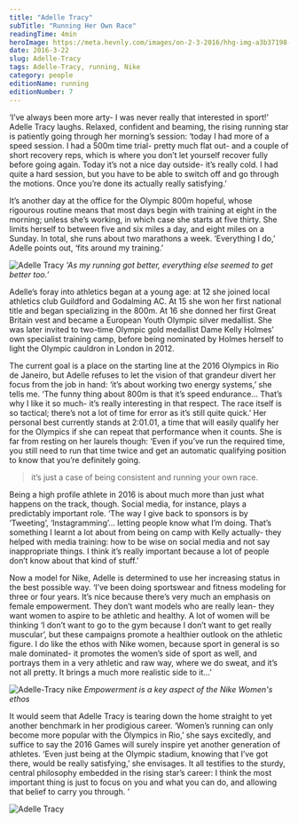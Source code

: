 ```yaml
---
title: "Adelle Tracy"
subTitle: "Running Her Own Race"
readingTime: 4min
heroImage: https://meta.hevnly.com/images/on-2-3-2016/hhg-img-a3b37198-d7a3-4757-9356-0e4981ae8897.png
date: 2016-3-22
slug: Adelle-Tracy
tags: Adelle-Tracy, running, Nike
category: people
editionName: running
editionNumber: 7
---
```


‘I’ve always been more arty- I was never really that interested in sport!’ Adelle Tracy laughs. Relaxed, confident and beaming, the rising running star is patiently going through her morning’s session: ‘today I had more of a speed session. I had a 500m time trial- pretty much flat out- and a couple of short recovery reps, which is where you don’t let yourself recover fully before going again. Today it’s not a nice day outside- it’s really cold. I had quite a hard session, but you have to be able to switch off and go through the motions. Once you’re done its actually really satisfying.’

It’s another day at the office for the Olympic 800m hopeful, whose rigourous routine means that most days begin with training at eight in the morning; unless she’s working, in which case she starts at five thirty. She limits herself to between five and six miles a day, and eight miles on a Sunday. In total, she runs about two marathons a week. ‘Everything I do,’ Adelle points out, ‘fits around my training.’

![Adelle Tracy](https://meta.hevnly.com/images/on-3-3-2016/hhg-img-c3776ba2-13a6-4df7-a86d-6e137fbebd9e.png)
*'As my running got better, everything else seemed to get better too.’*

Adelle’s foray into athletics began at a young age: at 12 she joined local athletics club Guildford and Godalming AC. At 15 she won her first national title and began specializing in the 800m. At 16 she donned her first Great Britain vest and became a European Youth Olympic silver medallist. She was later invited to two-time Olympic gold medallist Dame Kelly Holmes’ own specialist training camp, before being nominated by Holmes herself to light the Olympic cauldron in London in 2012.

The current goal is a place on the starting line at the 2016 Olympics in Rio de Janeiro, but Adelle refuses to let the vision of that grandeur divert her focus from the job in hand: ‘it’s about working two energy systems,’ she tells me. ‘The funny thing about 800m is that it’s speed endurance… That’s why I like it so much- it’s really interesting in that respect. The race itself is so tactical; there’s not a lot of time for error as it’s still quite quick.’ Her personal best currently stands at 2:01.01, a time that will easily qualify her for the Olympics if she can repeat that performance when it counts. She is far from resting on her laurels though: ‘Even if you’ve run the required time, you still need to run that time twice and get an automatic qualifying position to know that you’re definitely going.

>it’s just a case of being consistent and running your own race.

Being a high profile athlete in 2016 is about much more than just what happens on the track, though. Social media, for instance, plays a predictably important role. ‘The way I give back to sponsors is by ‘Tweeting’, ‘Instagramming’… letting people know what I’m doing. That’s something I learnt a lot about from being on camp with Kelly actually- they helped with media training: how to be wise on social media and not say inappropriate things. I think it’s really important because a lot of people don’t know about that kind of stuff.’

Now a model for Nike, Adelle is determined to use her increasing status in the best possible way. ‘I’ve been doing sportswear and fitness modeling for three or four years. It’s nice because there’s very much an emphasis on female empowerment. They don’t want models who are really lean- they want women to aspire to be athletic and healthy. A lot of women will be thinking ‘I don’t want to go to the gym because I don’t want to get really muscular’, but these campaigns promote a healthier outlook on the athletic figure. I do like the ethos with Nike women, because sport in general is so male dominated- it promotes the women’s side of sport as well, and portrays them in a very athletic and raw way, where we do sweat, and it’s not all pretty. It brings a much more realistic side to it…’

![Adelle-Tracy nike](https://meta.hevnly.com/images/on-2-3-2016/hhg-img-3be799c9-8eab-41d0-9c49-a04a87361cfc.png)
*Empowerment is a key aspect of the Nike Women's ethos*

It would seem that Adelle Tracy is tearing down the home straight to yet another benchmark in her prodigious career. ‘Women’s running can only become more popular with the Olympics in Rio,’ she says excitedly, and suffice to say the 2016 Games will surely inspire yet another generation of athletes. ‘Even just being at the Olympic stadium, knowing that I’ve got there, would be really satisfying,’ she envisages. It all testifies to the sturdy, central philosophy embedded in the rising star’s career: I think the most important thing is just to focus on you and what you can do, and allowing that belief to carry you through. ’

![Adelle Tracy](https://meta.hevnly.com/images/on-2-3-2016/hhg-img-0fd8d6e3-dbb9-4f99-a61d-3a9b2f5d295f.png)
